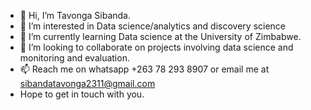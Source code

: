 - 👋 Hi, I’m Tavonga Sibanda.
- 👀 I’m interested in Data science/analytics and discovery science
- 🌱 I’m currently learning Data science at the University of Zimbabwe.
- 💞️ I’m looking to collaborate on projects involving data science and monitoring and evaluation.
- 📫 Reach me on whatsapp +263 78 293 8907 or email me at sibandatavonga2311@gmail.com
- Hope to get in touch with you.

<!---
Tavonga2311/Tavonga2311 is a ✨ special ✨ repository because its `README.md` (this file) appears on your GitHub profile.
You can click the Preview link to take a look at your changes.
--->
